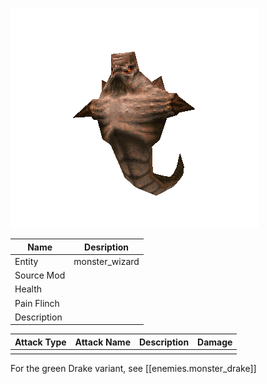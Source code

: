 ![Monster Picture](assets/img/scrag.png)

|Name  |Desription|
|------|-------------|
|Entity|monster_wizard|
|Source Mod||
|Health||
|Pain Flinch||
|Description||

|Attack Type|Attack Name|Description|Damage|
|-----------|-----------|-----------|------|
||||

For the green Drake variant, see [[enemies.monster_drake]]